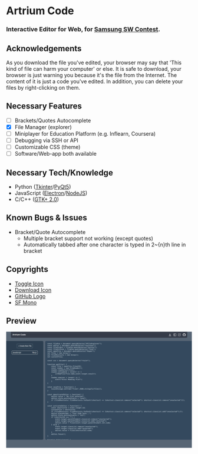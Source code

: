 # Artrium Code
### Interactive Editor for Web, for [Samsung SW Contest](https://www.juniorsoftwarecup.com/Contest/About).

## Acknowledgements
As you download the file you've edited, your browser may say that 'This kind of file can harm your computer' or else. It is safe to download, your browser is just warning you because it's the file from the Internet. The content of it is just a code you've edited. In addition, you can delete your files by right-clicking on them.

## Necessary Features
- [ ] Brackets/Quotes Autocomplete
- [X] File Manager (explorer)
- [ ] Miniplayer for Education Platform (e.g. Inflearn, Coursera)
- [ ] Debugging via SSH or API
- [ ] Customizable CSS (theme)
- [ ] Software/Web-app both available

## Necessary Tech/Knowledge
- Python ([Tkinter](https://docs.python.org/3/library/tkinter.html)/[PyQt5](https://pypi.org/project/PyQt5))
- JavaScript ([Electron](https://www.electronjs.org)/[NodeJS](https://nodejs.org))
- C/C++ ([GTK+ 2.0](https://developer.gnome.org/gtk-tutorial/stable/))

## Known Bugs & Issues
* Bracket/Quote Autocomplete
  * Multiple bracket support not working (except quotes)
  * Automatically tabbed after one character is typed in 2~{n}th line in bracket
  
## Copyrights
- [Toggle Icon](https://icon-icons.com/icon/sidebar-expand-toggle-nav/145935)
- [Download Icon](https://www.iconfinder.com/icons/5204156/download_icon)
- [GitHub Logo](https://github.com/logos)
- [SF Mono](https://developer.apple.com/fonts)

## Preview
![Preview Image](preview.png)
